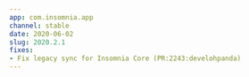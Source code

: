 ```yaml
---
app: com.insomnia.app
channel: stable
date: 2020-06-02
slug: 2020.2.1
fixes:
- Fix legacy sync for Insomnia Core (PR:2243:develohpanda)
---
```

